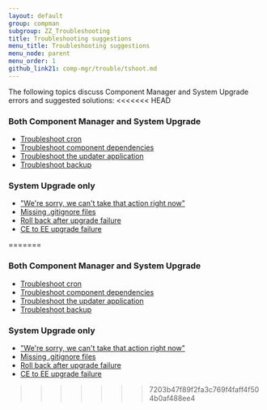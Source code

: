 ```yaml
---
layout: default
group: compman
subgroup: ZZ_Troubleshooting
title: Troubleshooting suggestions
menu_title: Troubleshooting suggestions
menu_node: parent
menu_order: 1
github_link21: comp-mgr/trouble/tshoot.md
---
```


The following topics discuss Component Manager and System Upgrade errors and suggested solutions:
<<<<<<< HEAD

### Both Component Manager and System Upgrade
*	<a href="{{ site.gdeurl }}comp-mgr/trouble/cman/cron.html">Troubleshoot cron</a>
*	<a href="{{ site.gdeurl }}comp-mgr/trouble/cman/component-depend.html">Troubleshoot component dependencies</a>
*	<a href="{{ site.gdeurl }}comp-mgr/trouble/cman/updater.html">Troubleshoot the updater application</a>
*	<a href="{{ site.gdeurl }}comp-mgr/trouble/cman/tshoot_backup.html">Troubleshoot backup</a>

### System Upgrade only
*	<a href="{{ site.gdeurl }}comp-mgr/trouble/cman/were-sorry.html">"We're sorry, we can't take that action right now"</a>
*	<a href="{{ site.gdeurl }}comp-mgr/trouble/cman/gitignore.html">Missing .gitignore files</a>
*	<a href="{{ site.gdeurl }}comp-mgr/trouble/cman/update-fail.html">Roll back after upgrade failure</a>
*	<a href="{{ site.gdeurl }}comp-mgr/trouble/cman/ce-ee-upgrade.html">CE to EE upgrade failure</a>

=======

### Both Component Manager and System Upgrade
*	<a href="{{ site.gdeurl21 }}comp-mgr/trouble/cman/cron.html">Troubleshoot cron</a>
*	<a href="{{ site.gdeurl21 }}comp-mgr/trouble/cman/component-depend.html">Troubleshoot component dependencies</a>
*	<a href="{{ site.gdeurl21 }}comp-mgr/trouble/cman/updater.html">Troubleshoot the updater application</a>
*	<a href="{{ site.gdeurl21 }}comp-mgr/trouble/cman/tshoot_backup.html">Troubleshoot backup</a>

### System Upgrade only
*	<a href="{{ site.gdeurl21 }}comp-mgr/trouble/cman/were-sorry.html">"We're sorry, we can't take that action right now"</a>
*	<a href="{{ site.gdeurl21 }}comp-mgr/trouble/cman/gitignore.html">Missing .gitignore files</a>
*	<a href="{{ site.gdeurl21 }}comp-mgr/trouble/cman/update-fail.html">Roll back after upgrade failure</a>
*	<a href="{{ site.gdeurl21 }}comp-mgr/trouble/cman/ce-ee-upgrade.html">CE to EE upgrade failure</a>

>>>>>>> 7203b47f89f2fa3c769f4faff4f504b0af488ee4
